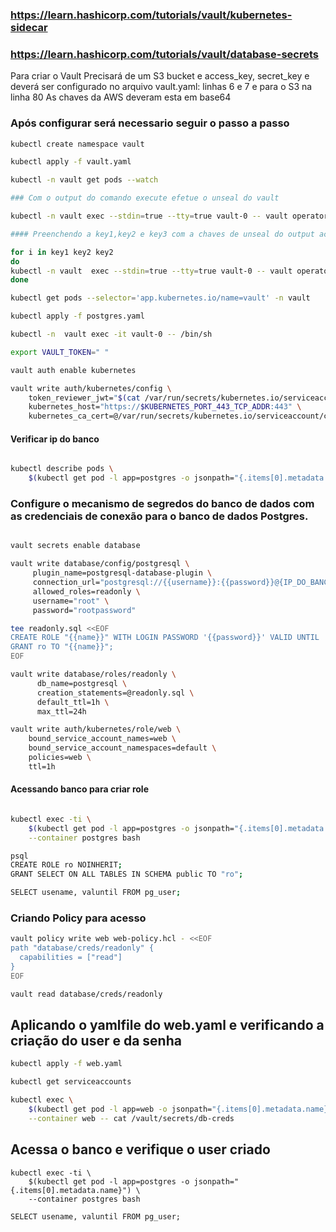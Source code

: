 ### https://learn.hashicorp.com/tutorials/vault/kubernetes-sidecar
### https://learn.hashicorp.com/tutorials/vault/database-secrets

Para criar o Vault Precisará de um S3 bucket e access_key, secret_key e deverá ser configurado no arquivo vault.yaml: linhas 6 e 7 e para o S3 na linha 80
As chaves da AWS deveram esta em base64

### Após configurar será necessario seguir o passo a passo

```bash
kubectl create namespace vault

kubectl apply -f vault.yaml

kubectl -n vault get pods --watch

### Com o output do comando execute efetue o unseal do vault

kubectl -n vault exec --stdin=true --tty=true vault-0 -- vault operator init

#### Preenchendo a key1,key2 e key3 com a chaves de unseal do output acima

for i in key1 key2 key2
do
kubectl -n vault  exec --stdin=true --tty=true vault-0 -- vault operator unseal $i
done

kubectl get pods --selector='app.kubernetes.io/name=vault' -n vault

kubectl apply -f postgres.yaml

kubectl -n  vault exec -it vault-0 -- /bin/sh

export VAULT_TOKEN=" "

vault auth enable kubernetes

vault write auth/kubernetes/config \
    token_reviewer_jwt="$(cat /var/run/secrets/kubernetes.io/serviceaccount/token)" \
    kubernetes_host="https://$KUBERNETES_PORT_443_TCP_ADDR:443" \
    kubernetes_ca_cert=@/var/run/secrets/kubernetes.io/serviceaccount/ca.crt
```

#### Verificar ip do banco

```bash

kubectl describe pods \
    $(kubectl get pod -l app=postgres -o jsonpath="{.items[0].metadata.name}") | grep IP

````
### Configure o mecanismo de segredos do banco de dados com as credenciais de conexão para o banco de dados Postgres.

```bash

vault secrets enable database

vault write database/config/postgresql \
     plugin_name=postgresql-database-plugin \
     connection_url="postgresql://{{username}}:{{password}}@{IP_DO_BANCO}/postgres?sslmode=disable" \
     allowed_roles=readonly \
     username="root" \
     password="rootpassword"

tee readonly.sql <<EOF
CREATE ROLE "{{name}}" WITH LOGIN PASSWORD '{{password}}' VALID UNTIL '{{expiration}}' INHERIT;
GRANT ro TO "{{name}}";
EOF

vault write database/roles/readonly \
      db_name=postgresql \
      creation_statements=@readonly.sql \
      default_ttl=1h \
      max_ttl=24h

vault write auth/kubernetes/role/web \
    bound_service_account_names=web \
    bound_service_account_namespaces=default \
    policies=web \
    ttl=1h

```

#### Acessando banco para criar role

```bash

kubectl exec -ti \
    $(kubectl get pod -l app=postgres -o jsonpath="{.items[0].metadata.name}") \
    --container postgres bash

psql
CREATE ROLE ro NOINHERIT;
GRANT SELECT ON ALL TABLES IN SCHEMA public TO "ro";

SELECT usename, valuntil FROM pg_user;

```
### Criando Policy para acesso

```bash
vault policy write web web-policy.hcl - <<EOF
path "database/creds/readonly" {
  capabilities = ["read"]
}
EOF

vault read database/creds/readonly

```
## Aplicando o yamlfile do web.yaml e verificando a criação do user e da senha

```bash
kubectl apply -f web.yaml

kubectl get serviceaccounts

kubectl exec \
    $(kubectl get pod -l app=web -o jsonpath="{.items[0].metadata.name}") \
    --container web -- cat /vault/secrets/db-creds
```
## Acessa o banco e verifique o user criado
```
kubectl exec -ti \
    $(kubectl get pod -l app=postgres -o jsonpath="{.items[0].metadata.name}") \
    --container postgres bash

SELECT usename, valuntil FROM pg_user;

```

